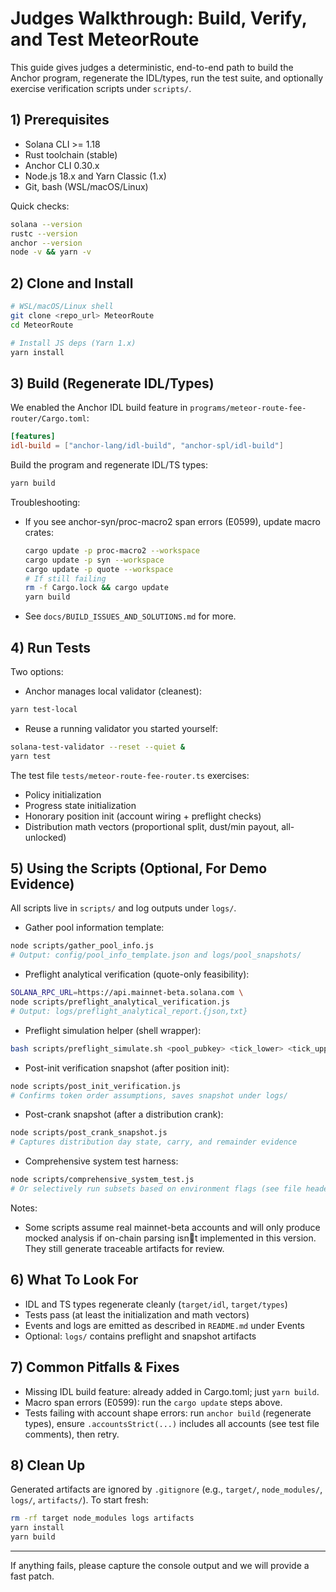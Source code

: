 # Judges Walkthrough: Build, Verify, and Test MeteorRoute

This guide gives judges a deterministic, end-to-end path to build the Anchor program, regenerate the IDL/types, run the test suite, and optionally exercise verification scripts under `scripts/`.

## 1) Prerequisites

- Solana CLI >= 1.18
- Rust toolchain (stable)
- Anchor CLI 0.30.x
- Node.js 18.x and Yarn Classic (1.x)
- Git, bash (WSL/macOS/Linux)

Quick checks:
```bash
solana --version
rustc --version
anchor --version
node -v && yarn -v
```

## 2) Clone and Install

```bash
# WSL/macOS/Linux shell
git clone <repo_url> MeteorRoute
cd MeteorRoute

# Install JS deps (Yarn 1.x)
yarn install
```

## 3) Build (Regenerate IDL/Types)

We enabled the Anchor IDL build feature in `programs/meteor-route-fee-router/Cargo.toml`:
```toml
[features]
idl-build = ["anchor-lang/idl-build", "anchor-spl/idl-build"]
```

Build the program and regenerate IDL/TS types:
```bash
yarn build
```

Troubleshooting:
- If you see anchor-syn/proc-macro2 span errors (E0599), update macro crates:
  ```bash
  cargo update -p proc-macro2 --workspace
  cargo update -p syn --workspace
  cargo update -p quote --workspace
  # If still failing
  rm -f Cargo.lock && cargo update
  yarn build
  ```
- See `docs/BUILD_ISSUES_AND_SOLUTIONS.md` for more.

## 4) Run Tests

Two options:

- Anchor manages local validator (cleanest):
```bash
yarn test-local
```

- Reuse a running validator you started yourself:
```bash
solana-test-validator --reset --quiet &
yarn test
```

The test file `tests/meteor-route-fee-router.ts` exercises:
- Policy initialization
- Progress state initialization
- Honorary position init (account wiring + preflight checks)
- Distribution math vectors (proportional split, dust/min payout, all-unlocked)

## 5) Using the Scripts (Optional, For Demo Evidence)

All scripts live in `scripts/` and log outputs under `logs/`.

- Gather pool information template:
```bash
node scripts/gather_pool_info.js
# Output: config/pool_info_template.json and logs/pool_snapshots/
```

- Preflight analytical verification (quote-only feasibility):
```bash
SOLANA_RPC_URL=https://api.mainnet-beta.solana.com \
node scripts/preflight_analytical_verification.js
# Output: logs/preflight_analytical_report.{json,txt}
```

- Preflight simulation helper (shell wrapper):
```bash
bash scripts/preflight_simulate.sh <pool_pubkey> <tick_lower> <tick_upper>
```

- Post-init verification snapshot (after position init):
```bash
node scripts/post_init_verification.js
# Confirms token order assumptions, saves snapshot under logs/
```

- Post-crank snapshot (after a distribution crank):
```bash
node scripts/post_crank_snapshot.js
# Captures distribution day state, carry, and remainder evidence
```

- Comprehensive system test harness:
```bash
node scripts/comprehensive_system_test.js
# Or selectively run subsets based on environment flags (see file header)
```

Notes:
- Some scripts assume real mainnet-beta accounts and will only produce mocked analysis if on-chain parsing isnt implemented in this version. They still generate traceable artifacts for review.

## 6) What To Look For

- IDL and TS types regenerate cleanly (`target/idl`, `target/types`)
- Tests pass (at least the initialization and math vectors)
- Events and logs are emitted as described in `README.md` under Events
- Optional: `logs/` contains preflight and snapshot artifacts

## 7) Common Pitfalls & Fixes

- Missing IDL build feature: already added in Cargo.toml; just `yarn build`.
- Macro span errors (E0599): run the `cargo update` steps above.
- Tests failing with account shape errors: run `anchor build` (regenerate types), ensure `.accountsStrict(...)` includes all accounts (see test file comments), then retry.

## 8) Clean Up

Generated artifacts are ignored by `.gitignore` (e.g., `target/`, `node_modules/`, `logs/`, `artifacts/`). To start fresh:
```bash
rm -rf target node_modules logs artifacts
yarn install
yarn build
```

---
If anything fails, please capture the console output and we will provide a fast patch. 
